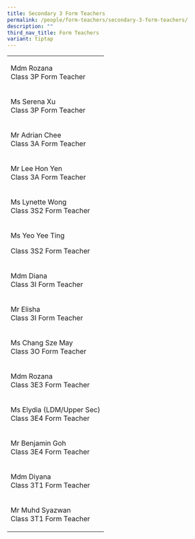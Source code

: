 ```yaml
---
title: Secondary 3 Form Teachers
permalink: /people/form-teachers/secondary-3-form-teachers/
description: ""
third_nav_title: Form Teachers
variant: tiptap
---
```

<table><tbody><tr><td rowspan="1" colspan="1"><p>Mdm Rozana<br>Class 3P Form Teacher<br></p></td></tr><tr><td rowspan="1" colspan="1"><p>Ms Serena Xu<br>Class 3P Form Teacher<br></p></td></tr><tr><td rowspan="1" colspan="1"><p>Mr Adrian Chee<br>Class 3A Form Teacher</p></td></tr><tr><td rowspan="1" colspan="1"><p>Mr Lee Hon Yen<br>Class 3A Form Teacher<br></p></td></tr><tr><td rowspan="1" colspan="1"><p>Ms Lynette Wong<br>Class 3S2 Form Teacher<br></p></td></tr><tr><td rowspan="1" colspan="1"><p>Ms Yeo Yee Ting</p><p>Class 3S2 Form Teacher</p></td></tr><tr><td rowspan="1" colspan="1"><p>Mdm Diana<br>Class 3I Form Teacher</p></td></tr><tr><td rowspan="1" colspan="1"><p>Mr Elisha<br>Class 3I Form Teacher</p></td></tr><tr><td rowspan="1" colspan="1"><p>Ms Chang Sze May<br>Class 3O Form Teacher<br></p></td></tr><tr><td rowspan="1" colspan="1"><p>Mdm Rozana<br>Class 3E3 Form Teacher</p></td></tr><tr><td rowspan="1" colspan="1"><p>Ms Elydia (LDM/Upper Sec)<br>Class 3E4 Form Teacher</p></td></tr><tr><td rowspan="1" colspan="1"><p>Mr Benjamin Goh<br>Class 3E4 Form Teacher</p></td></tr><tr><td rowspan="1" colspan="1"><p>Mdm Diyana<br>Class 3T1 Form Teacher</p></td></tr><tr><td rowspan="1" colspan="1"><p>Mr Muhd Syazwan<br>Class 3T1 Form Teacher</p></td></tr></tbody></table><p></p>